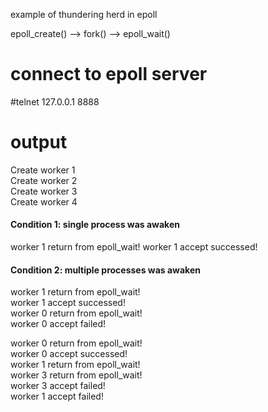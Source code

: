 example of thundering herd in epoll   

epoll_create() --> fork()  --> epoll_wait()   


# connect to epoll server

#telnet 127.0.0.1 8888

# output

Create worker 1   
Create worker 2   
Create worker 3   
Create worker 4   
   
  
#### Condition 1: single process was awaken   

worker 1 return from epoll_wait!
worker 1 accept successed!

#### Condition 2: multiple processes was awaken    

worker 1 return from epoll_wait!    
worker 1 accept successed!    
worker 0 return from epoll_wait!    
worker 0 accept failed!    


worker 0 return from epoll_wait!    
worker 0 accept successed!    
worker 1 return from epoll_wait!   
worker 3 return from epoll_wait!   
worker 3 accept failed!   
worker 1 accept failed!    
